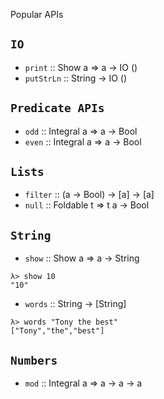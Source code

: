 Popular APIs

## `IO`

- `print` :: Show a => a -> IO ()
- `putStrLn` :: String -> IO ()

## `Predicate APIs`

- `odd` :: Integral a => a -> Bool
- `even` :: Integral a => a -> Bool

## `Lists`

- `filter` :: (a -> Bool) -> [a] -> [a]
- `null` :: Foldable t => t a -> Bool

## `String`

- `show` :: Show a => a -> String

```
λ> show 10
"10"
```

- `words` :: String -> [String]

```
λ> words "Tony the best"
["Tony","the","best"]
```

## `Numbers`

- `mod` :: Integral a => a -> a -> a